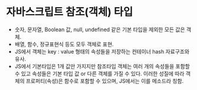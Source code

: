 # 자바스크립트 참조(객체) 타입
  - 숫자, 문자열, Boolean 값, null, undefined 같은 기본 타입을 제외한 모든 값은 객체.
  - 배열, 함수, 정규표현식 등도 모두 객체로 표현.
  - JS에서 객체는 key : value 형태의 속성들을 저장하는 컨테이너 hash 자료구조와 유사.
  - JS에서 기본타입은 1개 값만 가지지만 참조타입 객체는 여러 개의 속성들을 포함할 수 있고 속성들은 기본 타입 값 or 다른 객체를 가질 수 있다.
    이러한 성질에 따라 객체의 프로퍼티(속성)은 함수로 포함할 수 있으며, JS에서는 이를 메소드라 칭함.
    
  
